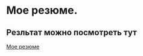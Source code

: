 # Мое резюме.

## Резльтат можно посмотреть тут

[Мое резюме](https://baranovdmitriy87.github.io/My-Portfolio/)
